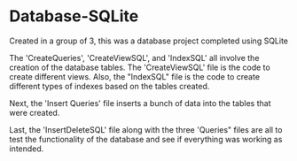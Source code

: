 # Database-SQLite
Created in a group of 3, this was a database project completed using SQLite

The 'CreateQueries', 'CreateViewSQL', and 'IndexSQL' all involve the creation of the database tables. The 'CreateViewSQL' file is the code to create different views.
Also, the "IndexSQL" file is the code to create different types of indexes based on the tables created.

Next, the 'Insert Queries' file inserts a bunch of data into the tables that were created.

Last, the 'InsertDeleteSQL' file along with the three 'Queries" files are all to test the functionality of the database and see if everything was working as intended.
